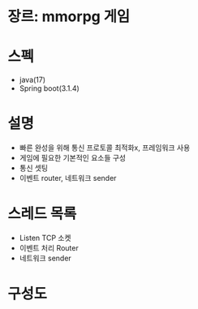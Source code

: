 

# 장르: mmorpg 게임
# 스펙
- java(17)
- Spring boot(3.1.4)

# 설명
- 빠른 완성을 위해 통신 프로토콜 최적화x, 프레임워크 사용
- 게임에 필요한 기본적인 요소들 구성
- 통신 셋팅
- 이벤트 router, 네트워크 sender

# 스레드 목록
- Listen TCP 소켓
- 이벤트 처리 Router
- 네트워크 sender


# 구성도
